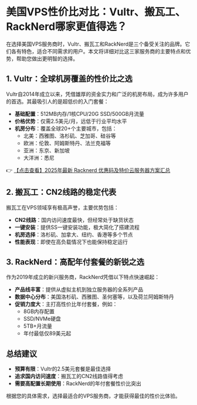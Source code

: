 # 美国VPS性价比对比：Vultr、搬瓦工、RackNerd哪家更值得选？

在选择美国VPS服务商时，Vultr、搬瓦工和RackNerd是三个备受关注的品牌。它们各有特色，适合不同需求的用户。本文将详细对比这三家服务商的主要特点和优势，帮助您做出更明智的选择。

## 1. Vultr：全球机房覆盖的性价比之选

Vultr自2014年成立以来，凭借雄厚的资金实力和广泛的机房布局，成为许多用户的首选。其最吸引人的是超低价的入门套餐：

- **基础配置**：512MB内存/1核CPU/20G SSD/500GB月流量
- **价格优势**：仅需2.5美元/月，远低于行业平均水平
- **机房分布**：覆盖全球20+个主要城市，包括：
  - 北美：西雅图、洛杉矶、芝加哥、硅谷等
  - 欧洲：伦敦、阿姆斯特丹、法兰克福等
  - 亚洲：东京、新加坡
  - 大洋洲：悉尼

👉 [【点击查看】2025年最新 Racknerd 优惠码及特价云服务器方案汇总](https://bit.ly/Rack_Nerd)

## 2. 搬瓦工：CN2线路的稳定代表

搬瓦工在VPS领域享有极高声誉，主要优势包括：

- **CN2线路**：国内访问速度最快，但经常处于缺货状态
- **一键安装**：提供SS一键安装功能，极大简化了搭建流程
- **机房选择**：洛杉矶、加拿大、纽约、香港等多个节点
- **性能表现**：即使在高负载情况下也能保持稳定运行

## 3. RackNerd：高配年付套餐的新锐之选

作为2019年成立的新兴服务商，RackNerd凭借以下特点快速崛起：

- **产品线丰富**：提供从虚拟主机到独立服务器的全系列产品
- **数据中心分布**：美国洛杉矶、西雅图、圣何塞等，以及荷兰阿姆斯特丹
- **促销力度大**：主打高性价比年付套餐，例如：
  - 8GB内存配置
  - SSD/NVMe硬盘
  - 5TB+月流量
  - 年付最低仅89美元起

## 总结建议

- **预算有限**：Vultr的2.5美元套餐是最佳选择
- **追求国内访问速度**：搬瓦工的CN2线路值得考虑
- **需要高配置长期使用**：RackNerd的年付套餐性价比突出

根据您的具体需求，选择最适合的VPS服务商，才能获得最佳的性价比体验。